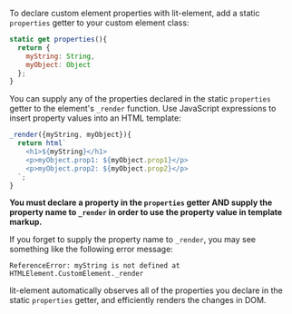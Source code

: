To declare custom element properties with lit-element, add a static `properties` getter to your custom element class:

```js
static get properties(){
  return {
    myString: String,
    myObject: Object
  };
}
```

You can supply any of the properties declared in the static `properties` getter to the element's `_render` function. Use JavaScript expressions to insert property values into an HTML template:

```js
_render({myString, myObject}){
  return html`
    <h1>${myString}</h1>
    <p>myObject.prop1: ${myObject.prop1}</p>
    <p>myObject.prop2: ${myObject.prop2}</p>
  `;
}
```

<div class="note">

**You must declare a property in the `properties` getter AND supply the property name to `_render` in order to use the property value in template markup.**

If you forget to supply the property name to `_render`, you may see something like the following error message: 

```text
ReferenceError: myString is not defined at HTMLElement.CustomElement._render
```

</div>

lit-element automatically observes all of the properties you declare in the static `properties` getter, and efficiently renders the changes in DOM.
